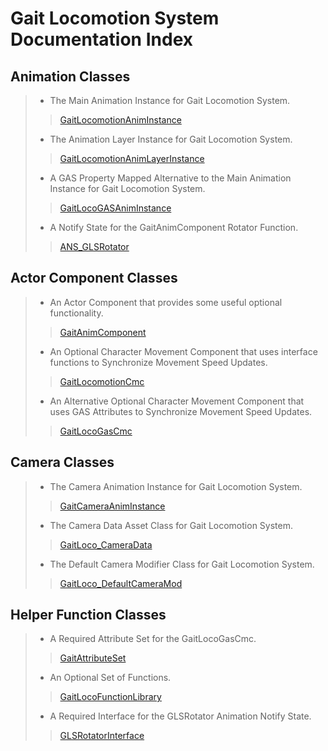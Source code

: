 # Gait Locomotion System Documentation Index

## Animation Classes
> - The Main Animation Instance for Gait Locomotion System.
>> [GaitLocomotionAnimInstance]()
>
> - The Animation Layer Instance for Gait Locomotion System. 
>> [GaitLocomotionAnimLayerInstance]()
>
> - A GAS Property Mapped Alternative to the Main Animation Instance for Gait Locomotion System.
>> [GaitLocoGASAnimInstance]()
>
> - A Notify State for the GaitAnimComponent Rotator Function.
>> [ANS_GLSRotator](https://github.com/GoliathGuitars/GaitLocomotionSystem/blob/main/Documentation/Animation/ANS_GLSRotator.md)

## Actor Component Classes
> - An Actor Component that provides some useful optional functionality.
>> [GaitAnimComponent]()
>
> - An Optional Character Movement Component that uses interface functions to Synchronize Movement Speed Updates.
>>  [GaitLocomotionCmc]()
>
> - An Alternative Optional Character Movement Component that uses GAS Attributes to Synchronize Movement Speed Updates.
>>  [GaitLocoGasCmc]()

## Camera Classes
> - The Camera Animation Instance for Gait Locomotion System.
>> [GaitCameraAnimInstance](https://github.com/GoliathGuitars/GaitLocomotionSystem/blob/main/Documentation/Camera/GaitCameraAnimInstance.md)
>
> - The Camera Data Asset Class for Gait Locomotion System.
>> [GaitLoco_CameraData](https://github.com/GoliathGuitars/GaitLocomotionSystem/blob/main/Documentation/Camera/GaitLoco_CameraData.md)
>
> - The Default Camera Modifier Class for Gait Locomotion System.
>> [GaitLoco_DefaultCameraMod]()

## Helper Function Classes
> - A Required Attribute Set for the GaitLocoGasCmc.
>> [GaitAttributeSet](https://github.com/GoliathGuitars/GaitLocomotionSystem/blob/main/Documentation/HelperFunctionClasses/GaitAttributeSet.md)
>
> - An Optional Set of Functions.
>> [GaitLocoFunctionLibrary](https://github.com/GoliathGuitars/GaitLocomotionSystem/blob/main/Documentation/HelperFunctionClasses/GaitLocoFunctionLibrary.md)
>
> - A Required Interface for the GLSRotator Animation Notify State.
>> [GLSRotatorInterface](https://github.com/GoliathGuitars/GaitLocomotionSystem/blob/main/Documentation/HelperFunctionClasses/GLSRotatorInterface.md)
>

